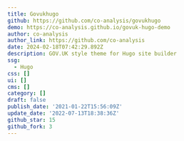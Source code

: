 ```yaml
---
title: Govukhugo
github: https://github.com/co-analysis/govukhugo
demo: https://co-analysis.github.io/govuk-hugo-demo
author: co-analysis
author_link: https://github.com/co-analysis
date: 2024-02-18T07:42:29.892Z
description: GOV.UK style theme for Hugo site builder
ssg:
  - Hugo
css: []
ui: []
cms: []
category: []
draft: false
publish_date: '2021-01-22T15:56:09Z'
update_date: '2022-07-13T18:38:36Z'
github_star: 15
github_fork: 3
---
```

